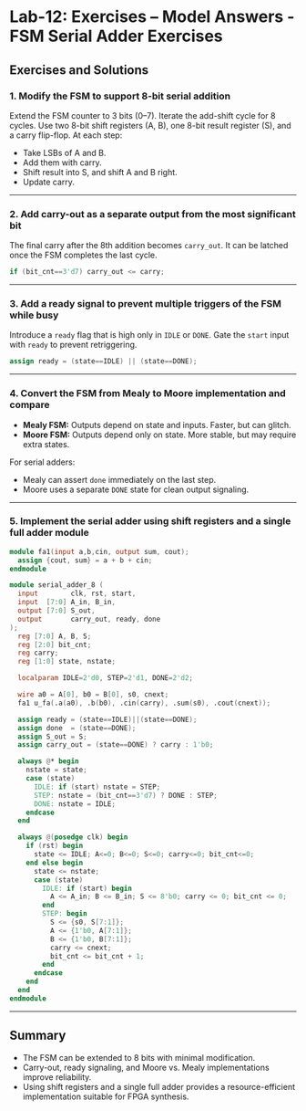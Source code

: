 # Lab-12: Exercises – Model Answers - FSM Serial Adder Exercises 

## Exercises and Solutions

### 1. Modify the FSM to support 8-bit serial addition
Extend the FSM counter to 3 bits (0–7). Iterate the add-shift cycle for 8 cycles. Use two 8-bit shift registers (A, B), one 8-bit result register (S), and a carry flip-flop. At each step:
- Take LSBs of A and B.
- Add them with carry.
- Shift result into S, and shift A and B right.
- Update carry.

---

### 2. Add carry-out as a separate output from the most significant bit
The final carry after the 8th addition becomes `carry_out`. It can be latched once the FSM completes the last cycle.

```verilog
if (bit_cnt==3'd7) carry_out <= carry;
```

---

### 3. Add a ready signal to prevent multiple triggers of the FSM while busy
Introduce a `ready` flag that is high only in `IDLE` or `DONE`. Gate the `start` input with `ready` to prevent retriggering.

```verilog
assign ready = (state==IDLE) || (state==DONE);
```

---

### 4. Convert the FSM from Mealy to Moore implementation and compare
- **Mealy FSM:** Outputs depend on state and inputs. Faster, but can glitch.
- **Moore FSM:** Outputs depend only on state. More stable, but may require extra states.

For serial adders:
- Mealy can assert `done` immediately on the last step.
- Moore uses a separate `DONE` state for clean output signaling.

---

### 5. Implement the serial adder using shift registers and a single full adder module

```verilog
module fa1(input a,b,cin, output sum, cout);
  assign {cout, sum} = a + b + cin;
endmodule

module serial_adder_8 (
  input        clk, rst, start,
  input  [7:0] A_in, B_in,
  output [7:0] S_out,
  output       carry_out, ready, done
);
  reg [7:0] A, B, S;
  reg [2:0] bit_cnt;
  reg carry;
  reg [1:0] state, nstate;

  localparam IDLE=2'd0, STEP=2'd1, DONE=2'd2;

  wire a0 = A[0], b0 = B[0], s0, cnext;
  fa1 u_fa(.a(a0), .b(b0), .cin(carry), .sum(s0), .cout(cnext));

  assign ready = (state==IDLE)||(state==DONE);
  assign done  = (state==DONE);
  assign S_out = S;
  assign carry_out = (state==DONE) ? carry : 1'b0;

  always @* begin
    nstate = state;
    case (state)
      IDLE: if (start) nstate = STEP;
      STEP: nstate = (bit_cnt==3'd7) ? DONE : STEP;
      DONE: nstate = IDLE;
    endcase
  end

  always @(posedge clk) begin
    if (rst) begin
      state <= IDLE; A<=0; B<=0; S<=0; carry<=0; bit_cnt<=0;
    end else begin
      state <= nstate;
      case (state)
        IDLE: if (start) begin
          A <= A_in; B <= B_in; S <= 8'b0; carry <= 0; bit_cnt <= 0;
        end
        STEP: begin
          S <= {s0, S[7:1]};
          A <= {1'b0, A[7:1]};
          B <= {1'b0, B[7:1]};
          carry <= cnext;
          bit_cnt <= bit_cnt + 1;
        end
      endcase
    end
  end
endmodule
```

---

## Summary
- The FSM can be extended to 8 bits with minimal modification.  
- Carry-out, ready signaling, and Moore vs. Mealy implementations improve reliability.  
- Using shift registers and a single full adder provides a resource-efficient implementation suitable for FPGA synthesis.


